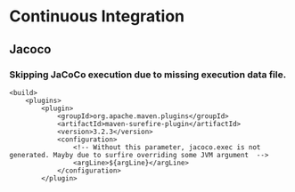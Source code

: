 # Continuous Integration

## Jacoco

### Skipping JaCoCo execution due to missing execution data file.

    <build>
        <plugins>
            <plugin>
                <groupId>org.apache.maven.plugins</groupId>
                <artifactId>maven-surefire-plugin</artifactId>
                <version>3.2.3</version>
                <configuration>
                    <!-- Without this parameter, jacoco.exec is not generated. Mayby due to surfire overriding some JVM argument  -->
                    <argLine>${argLine}</argLine>
                </configuration>
            </plugin>

